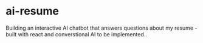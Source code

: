 # ai-resume
Building an interactive AI chatbot that answers questions about my resume - built with react and converstional AI to be implemented..
